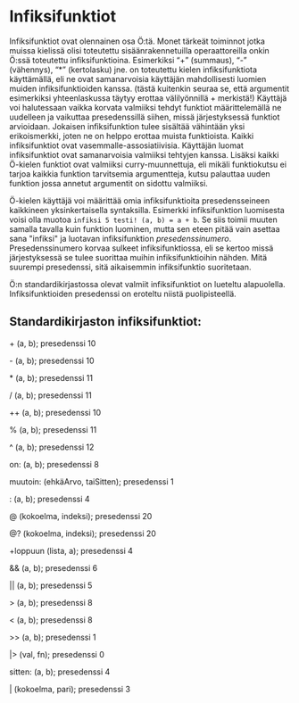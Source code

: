 # Infiksifunktiot

Infiksifunktiot ovat olennainen osa Ö:tä. Monet tärkeät toiminnot jotka muissa kielissä olisi
toteutettu sisäänrakennetuilla operaattoreilla onkin Ö:ssä toteutettu infiksifunktioina. Esimerkiksi
“+” (summaus), “-” (vähennys), “*” (kertolasku) jne. on toteutettu kielen infiksifunktiota käyttämällä,
eli ne ovat samanarvoisia käyttäjän mahdollisesti luomien muiden infiksifunktioiden kanssa. (tästä kuitenkin seuraa se, että argumentit 
esimerkiksi yhteenlaskussa täytyy erottaa välilyönnillä + merkistä!) Käyttäjä
voi halutessaan vaikka korvata valmiiksi tehdyt funktiot määrittelemällä ne uudelleen ja vaikuttaa presedenssillä siihen, 
missä järjestyksessä funktiot arvioidaan. Jokaisen infiksifunktion
tulee sisältää vähintään yksi erikoismerkki, joten ne on helppo erottaa muista funktioista. Kaikki
infiksifunktiot ovat vasemmalle-assosiatiivisia. Käyttäjän luomat infiksifunktiot ovat samanarvoisia
valmiiksi tehtyjen kanssa. Lisäksi kaikki Ö-kielen funktiot ovat valmiiksi curry-muunnettuja, eli mikäli
funktiokutsu ei tarjoa kaikkia funktion tarvitsemia argumentteja, kutsu palauttaa uuden funktion
jossa annetut argumentit on sidottu valmiiksi.

Ö-kielen käyttäjä voi määrittää omia infiksifunktioita presedensseineen kaikkineen yksinkertaisella syntaksilla.
Esimerkki infiksifunktion luomisesta voisi olla muotoa `infiksi 5 testi! (a, b) = a + b`. Se siis toimii muuten samalla tavalla kuin 
funktion luominen, mutta sen eteen pitää vain asettaa sana "infiksi" ja luotavan infiksifunktion *presedenssinumero*. Presedenssinumero 
korvaa sulkeet infiksifunktiossa, eli se kertoo missä järjestyksessä se tulee suorittaa muihin infiksifunktioihin nähden. Mitä suurempi
presedenssi, sitä aikaisemmin infiksifunktio suoritetaan.

Ö:n standardikirjastossa olevat valmiit infiksifunktiot on lueteltu alapuolella. Infiksifunktioiden presedenssi on eroteltu 
niistä puolipisteellä. 

## Standardikirjaston infiksifunktiot:

\+ (a, b);
presedenssi 10

\- (a, b);
presedenssi 10

\* (a, b);
presedenssi 11

/ (a, b);
presedenssi 11

++ (a, b);
presedenssi 10

% (a, b);
presedenssi 11

^ (a, b);
presedenssi 12

on: (a, b);
presedenssi 8

muutoin: (ehkäArvo, taiSitten);
presedenssi 1

: (a, b);
presedenssi 4

@ (kokoelma, indeksi);
presedenssi 20

@? (kokoelma, indeksi);
presedenssi 20

+loppuun (lista, a);
presedenssi 4

&& (a, b);
presedenssi 6

|| (a, b);
presedenssi 5

\> (a, b);
presedenssi 8

< (a, b);
presedenssi 8

\>> (a, b);
presedenssi 1

|> (val, fn);
presedenssi 0

sitten: (a, b);
presedenssi 4

| (kokoelma, pari);
presedenssi 3
